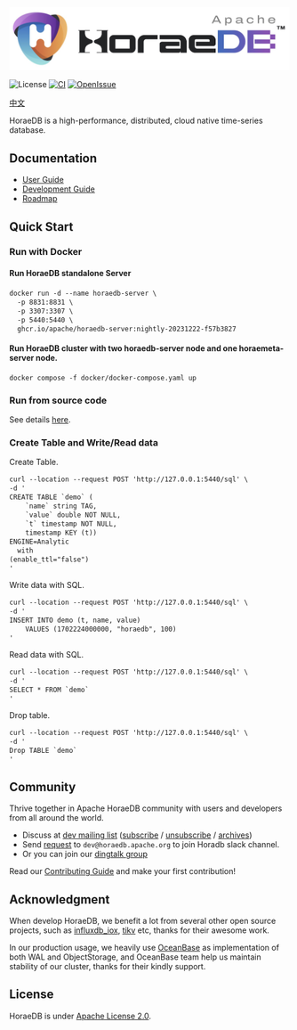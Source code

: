 ![HoraeDB](docs/logo/horaedb-banner-white-small.jpg)

![License](https://img.shields.io/badge/license-Apache--2.0-green.svg)
[![CI](https://github.com/apache/incubator-horaedb/actions/workflows/ci.yml/badge.svg)](https://github.com/apache/incubator-horaedb/actions/workflows/ci.yml)
[![OpenIssue](https://img.shields.io/github/issues/apache/incubator-horaedb)](https://github.com/apache/incubator-horaedb/issues)
<!-- [![Docker](https://img.shields.io/docker/v/horaedb/horaedb-server?logo=docker)](https://hub.docker.com/r/horaedb/horaedb-server) TODO need to wait for first apache version release.-->

[中文](./README-CN.md)

HoraeDB is a high-performance, distributed, cloud native time-series database.

## Documentation

- [User Guide](https://horaedb.apache.org)
- [Development Guide](https://horaedb.apache.org/dev/compile_run.html)
- [Roadmap](https://horaedb.apache.org/dev/roadmap.html)

## Quick Start

### Run with Docker

#### Run HoraeDB standalone Server

```
docker run -d --name horaedb-server \
  -p 8831:8831 \
  -p 3307:3307 \
  -p 5440:5440 \
  ghcr.io/apache/horaedb-server:nightly-20231222-f57b3827
```

#### Run HoraeDB cluster with two horaedb-server node and one horaemeta-server node.

```
docker compose -f docker/docker-compose.yaml up
```

### Run from source code

See details [here](https://horaedb.apache.org/dev/compile_run.html).

### Create Table and Write/Read data
Create Table.

```
curl --location --request POST 'http://127.0.0.1:5440/sql' \
-d '
CREATE TABLE `demo` (
    `name` string TAG,
    `value` double NOT NULL,
    `t` timestamp NOT NULL,
    timestamp KEY (t))
ENGINE=Analytic
  with
(enable_ttl="false")
'
```

Write data with SQL.

```
curl --location --request POST 'http://127.0.0.1:5440/sql' \
-d '
INSERT INTO demo (t, name, value)
    VALUES (1702224000000, "horaedb", 100)
'
```

Read data with SQL.

```
curl --location --request POST 'http://127.0.0.1:5440/sql' \
-d '
SELECT * FROM `demo`
'
```

Drop table.

```
curl --location --request POST 'http://127.0.0.1:5440/sql' \
-d '
Drop TABLE `demo`
'
```


## Community

Thrive together in Apache HoraeDB community with users and developers from all around the world.

- Discuss at [dev mailing list](mailto:dev-subscribe@horaedb.apache.org) ([subscribe](mailto:dev-subscribe@horaedb.apache.org?subject=(send%20this%20email%20to%20subscribe)) / [unsubscribe](mailto:dev-unsubscribe@horaedb.apache.org?subject=(send%20this%20email%20to%20unsubscribe)) / [archives](https://lists.apache.org/list.html?dev@horaedb.apache.org))
- Send [request](mailto:dev@horaedb.apache.org?subject=(Request%to%20join%20HoraeDB%20slack)) to `dev@horaedb.apache.org` to join Horadb slack channel.
- Or you can join our [dingtalk group](https://github.com/apache/incubator-horaedb-docs/blob/main/static/dingtalk.jpg)

Read our [Contributing Guide](CONTRIBUTING.md) and make your first contribution!

## Acknowledgment

When develop HoraeDB, we benefit a lot from several other open source projects,  such as [influxdb_iox](https://github.com/influxdata/influxdb/tree/main), [tikv](https://github.com/tikv/tikv) etc, thanks for their awesome work.

In our production usage, we heavily use [OceanBase](https://github.com/oceanbase/oceanbase) as implementation of both WAL and ObjectStorage, and OceanBase team help us maintain stability of our cluster, thanks for their kindly support.

## License

HoraeDB is under [Apache License 2.0](./LICENSE).
